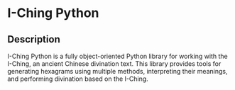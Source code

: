 # I-Ching Python

## Description
I-Ching Python is a fully object-oriented Python library for working with the I-Ching, an ancient Chinese divination text. 
This library provides tools for generating hexagrams using multiple methods, interpreting their meanings, and performing divination based on the I-Ching.

